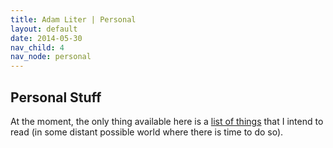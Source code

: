 ```yaml
---
title: Adam Liter | Personal
layout: default
date: 2014-05-30
nav_child: 4
nav_node: personal
---
```


## Personal Stuff

At the moment, the only thing available here is a [list of things](http://adamliter.org/personal/reading/) that I intend to read (in some distant possible world where there is time to do so).